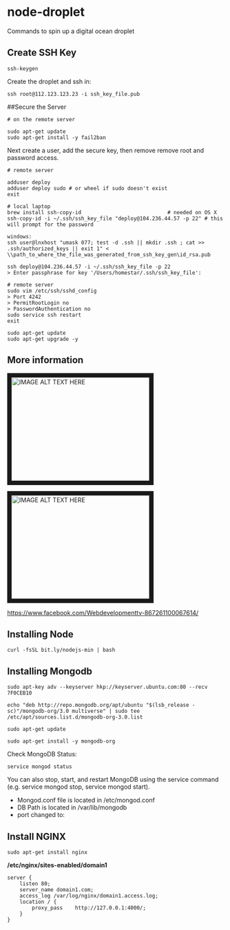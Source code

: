 # node-droplet
Commands to spin up a digital ocean droplet

## Create SSH Key
```linux
ssh-keygen
```

Create the droplet and ssh in:
```linux
ssh root@112.123.123.23 -i ssh_key_file.pub
```

##Secure the Server

```linux
# on the remote server

sudo apt-get update
sudo apt-get install -y fail2ban
```

Next create a user, add the secure key, then remove remove root and password access.

```linux
# remote server

adduser deploy
adduser deploy sudo # or wheel if sudo doesn't exist
exit
```

```linux
# local laptop
brew install ssh-copy-id                            # needed on OS X
ssh-copy-id -i ~/.ssh/ssh_key_file "deploy@104.236.44.57 -p 22" # this will prompt for the password

windows:
ssh user@lnxhost "umask 077; test -d .ssh || mkdir .ssh ; cat >> .ssh/authorized_keys || exit 1" < \\path_to_where_the_file_was_generated_from_ssh_key_gen\id_rsa.pub

ssh deploy@104.236.44.57 -i ~/.ssh/ssh_key_file -p 22
> Enter passphrase for key '/Users/homestar/.ssh/ssh_key_file':
```

```linux
# remote server
sudo vim /etc/ssh/sshd_config
> Port 4242
> PermitRootLogin no
> PasswordAuthentication no
sudo service ssh restart
exit
```

```linux
sudo apt-get update
sudo apt-get upgrade -y
```

## More information

<a href="http://www.youtube.com/watch?feature=player_embedded&v=YZzhIIJmlE0
" target="_blank"><img src="http://img.youtube.com/vi/YZzhIIJmlE0/0.jpg" 
alt="IMAGE ALT TEXT HERE" width="320" height="240" border="10" /></a>

<a href="http://www.youtube.com/watch?feature=player_embedded&v=BJZZnhGtR4A
" target="_blank"><img src="http://img.youtube.com/vi/BJZZnhGtR4A/0.jpg" 
alt="IMAGE ALT TEXT HERE" width="320" height="240" border="10" /></a>

https://www.facebook.com/Webdevelopmenttv-867261100067614/

## Installing Node

```linux
curl -fsSL bit.ly/nodejs-min | bash
```

## Installing Mongodb

```linux
sudo apt-key adv --keyserver hkp://keyserver.ubuntu.com:80 --recv 7F0CEB10

echo "deb http://repo.mongodb.org/apt/ubuntu "$(lsb_release -sc)"/mongodb-org/3.0 multiverse" | sudo tee /etc/apt/sources.list.d/mongodb-org-3.0.list

sudo apt-get update

sudo apt-get install -y mongodb-org
```

Check MongoDB Status: 
```linux
service mongod status
```

You can also stop, start, and restart MongoDB using the service command (e.g. service mongod stop, service mongod start).
* Mongod.conf file is located in /etc/mongod.conf
* DB Path is located in /var/lib/mongodb
* port changed to: 

## Install NGINX

```linux
sudo apt-get install nginx
```

**/etc/nginx/sites-enabled/domain1**

```linux
server {
    listen 80;
    server_name domain1.com;
    access_log /var/log/nginx/domain1.access.log;
    location / {
        proxy_pass    http://127.0.0.1:4000/;
    }
}
```
